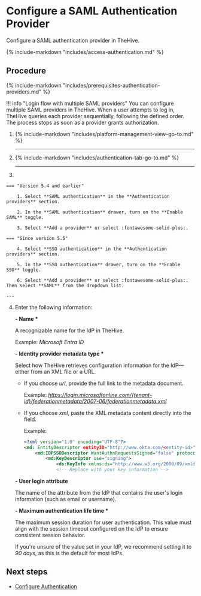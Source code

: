 # Configure a SAML Authentication Provider

<!-- md:license Platinum -->

Configure a SAML authentication provider in TheHive.

{% include-markdown "includes/access-authentication.md" %}

<h2>Procedure</h2>

{% include-markdown "includes/prerequisites-authentication-providers.md" %}

!!! info "Login flow with multiple SAML providers"
    You can configure multiple SAML providers in TheHive. When a user attempts to log in, TheHive queries each provider sequentially, following the defined order. The process stops as soon as a provider grants authorization.

1. {% include-markdown "includes/platform-management-view-go-to.md" %}

    ---

2. {% include-markdown "includes/authentication-tab-go-to.md" %}

    ---

3. 

    === "Version 5.4 and earlier"

        1. Select **SAML authentication** in the **Authentication providers** section.

        2. In the **SAML authentication** drawer, turn on the **Enable SAML** toggle.

        3. Select **Add a provider** or select :fontawesome-solid-plus:.

    === "Since version 5.5"

        4. Select **SSO authentication** in the **Authentication providers** section.

        5. In the **SSO authentication** drawer, turn on the **Enable SSO** toggle.

        6. Select **Add a provider** or select :fontawesome-solid-plus:. Then select **SAML** from the dropdown list.

    ---

4. Enter the following information:

    **- Name \***

    A recognizable name for the IdP in TheHive.

    Example: *Microsoft Entra ID*

    **- Identity provider metadata type \***

    Select how TheHive retrieves configuration information for the IdP—either from an XML file or a URL.

    * If you choose *url*, provide the full link to the metadata document.
    
        Example: *https://login.microsoftonline.com/{tenant-id}/federationmetadata/2007-06/federationmetadata.xml*

    * If you choose *xml*, paste the XML metadata content directly into the field.
    
        Example: 

        ``` xml
        <?xml version="1.0" encoding="UTF-8"?>
        <md: EntityDescriptor entityID="http://www.okta.com/<entity-id>"               xmlns="urn:oasis:names:tc:SAML:2.0:metadata">
            <md:IDPSSODescriptor WantAuthnRequestsSigned="false" protocolSupportEnumeration="urn:oasis:names:tc:SAML:2.0:protocol">
                <md:KeyDescriptor use="signing">
                    <ds:KeyInfo xmlns:ds="http://www.w3.org/2000/09/xmldsig#">
                    <!-- Replace with your key information -->
        ```

    **- User login attribute**

    The name of the attribute from the IdP that contains the user's login information (such as email or username).

    **- Maximum authentication life time \***

    The maximum session duration for user authentication. This value must align with the session timeout configured on the IdP to ensure consistent session behavior.

    If you're unsure of the value set in your IdP, we recommend setting it to *90 days*, as this is the default for most IdPs.

<h2>Next steps</h2>

* [Configure Authentication](configure-authentication.md)